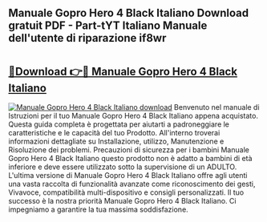 ## Manuale Gopro Hero 4 Black Italiano Download gratuit PDF - Part-tYT Italiano Manuale dell'utente di riparazione if8wr

# <h2><a href="http://dfc1656.blite.top/?on=Manuale+Gopro+Hero+4+Black+Italiano">🔗Download 👉🔴 Manuale Gopro Hero 4 Black Italiano</a></h2>

[![Manuale Gopro Hero 4 Black Italiano download](https://i.imgur.com/lujVjoI.png)](http://dfc1656.blite.top/?on=Manuale+Gopro+Hero+4+Black+Italiano)
Benvenuto nel manuale di Istruzioni per il tuo Manuale Gopro Hero 4 Black Italiano appena acquistato. Questa guida completa è progettata per aiutarti a padroneggiare le caratteristiche e le capacità del tuo Prodotto. All'interno troverai informazioni dettagliate su Installazione, utilizzo, Manutenzione e Risoluzione dei problemi. Precauzioni di sicurezza per i bambini Manuale Gopro Hero 4 Black Italiano questo prodotto non è adatto a bambini di età inferiore e deve essere utilizzato sotto la supervisione di un ADULTO. L'ultima versione di Manuale Gopro Hero 4 Black Italiano offre agli utenti una vasta raccolta di funzionalità avanzate come riconoscimento dei gesti, Vivavoce, compatibilità multi-dispositivo e consigli personalizzati. Il tuo successo è la nostra priorità Manuale Gopro Hero 4 Black Italiano. Ci impegniamo a garantire la tua massima soddisfazione.

